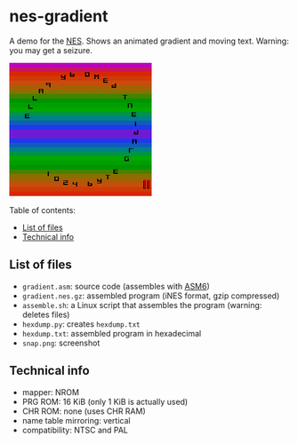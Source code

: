 # nes-gradient
A demo for the [NES](https://en.wikipedia.org/wiki/Nintendo_Entertainment_System). Shows an animated gradient and moving text. Warning: you may get a seizure.

![screenshot](snap.png)

Table of contents:
* [List of files](#list-of-files)
* [Technical info](#technical-info)

## List of files
* `gradient.asm`: source code (assembles with [ASM6](https://github.com/qalle2/asm6))
* `gradient.nes.gz`: assembled program (iNES format, gzip compressed)
* `assemble.sh`: a Linux script that assembles the program (warning: deletes files)
* `hexdump.py`: creates `hexdump.txt`
* `hexdump.txt`: assembled program in hexadecimal
* `snap.png`: screenshot

## Technical info
* mapper: NROM
* PRG ROM: 16 KiB (only 1 KiB is actually used)
* CHR ROM: none (uses CHR RAM)
* name table mirroring: vertical
* compatibility: NTSC and PAL
